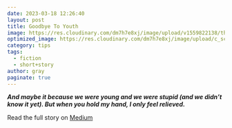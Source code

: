 ```yaml
---
date: 2023-03-18 12:26:40
layout: post
title: Goodbye To Youth
image: https://res.cloudinary.com/dm7h7e8xj/image/upload/v1559822138/theme9_v273a9.jpg
optimized_image: https://res.cloudinary.com/dm7h7e8xj/image/upload/c_scale,w_380/v1559822138/theme9_v273a9.jpg
category: tips
tags:
  - fiction
  - short+story
author: gray
paginate: true
---
```


***And maybe it because we were young and we were stupid (and we didn’t know it yet). But when you hold my hand, I only feel relieved.***


Read the full story on [Medium](https://medium.com/@todorokis/goodbye-to-youth-aa35ed0f90e2)
